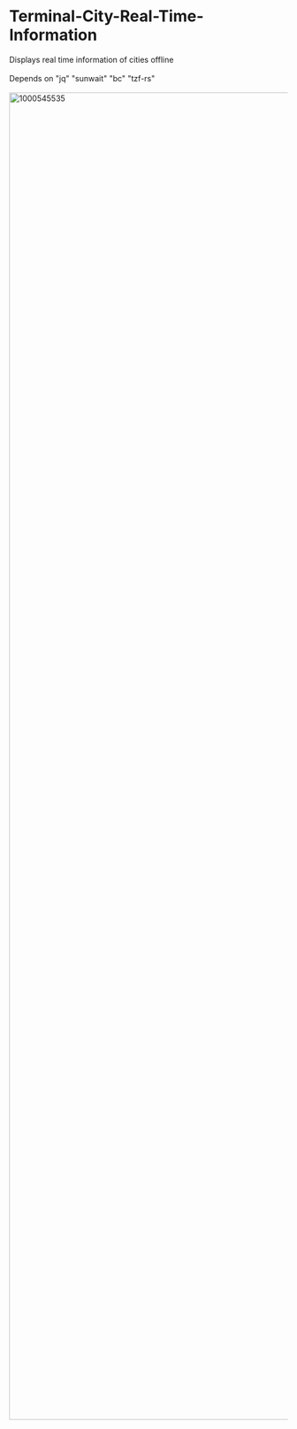 # Terminal-City-Real-Time-Information
Displays real time information of cities offline
<br>
<br>
Depends on "jq" "sunwait" "bc" "tzf-rs"
<br>
<br>
<img width="1080" height="2400" alt="1000545535" src="https://github.com/user-attachments/assets/330db9da-7eec-43e8-953f-d6f6210f5bd4" />


